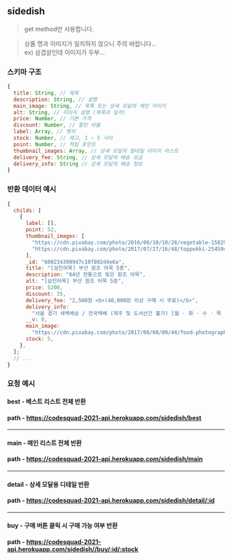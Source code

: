 ## sidedish

> get method만 사용합니다.

> 상품 명과 이미지가 일치하지 않으니 주의 바랍니다...  
> ex) 삼겹살인데 이미지가 두부...

### 스키마 구조

```js
{
  title: String, // 제목
  description: String, // 설명
  main_image: String, // 목록 또는 상세 모달의 메인 이미지
  alt: String, // 이미지 설명 (제목과 일치)
  price: Number, // 기본 가격
  discount: Number, // 할인 비율
  label: Array, // 뱃지
  stock: Number, // 재고, 1 ~ 5 사이
  point: Number, // 적립 포인트
  thumbnail_images: Array, // 상세 모달의 썸네일 이미지 리스트
  delivery_fee: String, // 상세 모달의 배송 요금
  delivery_info: String // 상세 모달의 배송 정보
}
```

### 반환 데이터 예시

```javascript
{
  childs: [
    {
      label: [],
      point: 52,
      thumbnail_images: [
        "https://cdn.pixabay.com/photo/2016/08/10/10/28/vegetable-1582920__340.jpg",
        "https://cdn.pixabay.com/photo/2017/07/27/16/48/toppokki-2545943__340.jpg",
      ],
      _id: "6082343989d7c10f802d4e6a",
      title: "[삼진어묵] 부산 원조 어묵 5종",
      description: "64년 전통으로 빚은 원조 어묵",
      alt: "[삼진어묵] 부산 원조 어묵 5종",
      price: 5200,
      discount: 35,
      delivery_fee: "2,500원 <b>(40,000원 이상 구매 시 무료)</b>",
      delivery_info:
        "서울 경기 새벽배송 / 전국택배 (제주 및 도서산간 불가) [월 · 화 · 수 · 목 · 금 · 토] 수령 가능한 상품입니다",
      __v: 0,
      main_image:
        "https://cdn.pixabay.com/photo/2017/08/08/09/44/food-photography-2610865__340.jpg",
      stock: 5,
    },
  ];
  // ...
}
```

### 요청 예시

#### **best** - 베스트 리스트 전체 반환

#### path - https://codesquad-2021-api.herokuapp.com/sidedish/best

---

#### main - 메인 리스트 전체 반환

#### path - https://codesquad-2021-api.herokuapp.com/sidedish/main

---

#### detail - 상세 모달용 디테일 반환

#### path - https://codesquad-2021-api.herokuapp.com/sidedish/detail/:id

---

#### buy - 구매 버튼 클릭 시 구매 가능 여부 반환

#### path - https://codesquad-2021-api.herokuapp.com/sidedish//buy/:id/:stock
